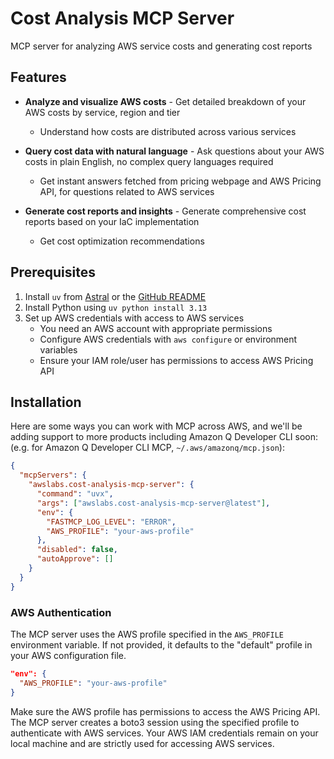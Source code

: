 # Cost Analysis MCP Server

MCP server for analyzing AWS service costs and generating cost reports

## Features

- **Analyze and visualize AWS costs** - Get detailed breakdown of your AWS costs by service, region and tier
  - Understand how costs are distributed across various services

- **Query cost data with natural language** - Ask questions about your AWS costs in plain English, no complex query languages required
  - Get instant answers fetched from pricing webpage and AWS Pricing API, for questions related to AWS services

- **Generate cost reports and insights** - Generate comprehensive cost reports based on your IaC implementation
  - Get cost optimization recommendations

## Prerequisites

1. Install `uv` from [Astral](https://docs.astral.sh/uv/getting-started/installation/) or the [GitHub README](https://github.com/astral-sh/uv#installation)
2. Install Python using `uv python install 3.13`
3. Set up AWS credentials with access to AWS services
   - You need an AWS account with appropriate permissions
   - Configure AWS credentials with `aws configure` or environment variables
   - Ensure your IAM role/user has permissions to access AWS Pricing API

## Installation

Here are some ways you can work with MCP across AWS, and we'll be adding support to more products including Amazon Q Developer CLI soon: (e.g. for Amazon Q Developer CLI MCP, `~/.aws/amazonq/mcp.json`):

```json
{
  "mcpServers": {
    "awslabs.cost-analysis-mcp-server": {
      "command": "uvx",
      "args": ["awslabs.cost-analysis-mcp-server@latest"],
      "env": {
        "FASTMCP_LOG_LEVEL": "ERROR",
        "AWS_PROFILE": "your-aws-profile"
      },
      "disabled": false,
      "autoApprove": []
    }
  }
}
```

### AWS Authentication

The MCP server uses the AWS profile specified in the `AWS_PROFILE` environment variable. If not provided, it defaults to the "default" profile in your AWS configuration file.

```json
"env": {
  "AWS_PROFILE": "your-aws-profile"
}
```

Make sure the AWS profile has permissions to access the AWS Pricing API. The MCP server creates a boto3 session using the specified profile to authenticate with AWS services. Your AWS IAM credentials remain on your local machine and are strictly used for accessing AWS services.
